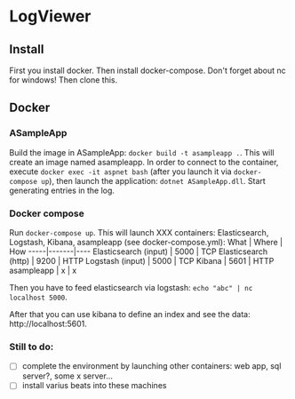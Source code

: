 # LogViewer
## Install
First you install docker. Then install docker-compose. Don't forget about nc for windows! Then clone this.
## Docker

### ASampleApp
Build the image in ASampleApp: `docker build -t asampleapp .`. This will create an image named asampleapp. In order to connect to the container, execute `docker exec -it aspnet bash` (after you launch it via `docker-compose up`), then launch the application: `dotnet ASampleApp.dll`. Start generating entries in the log.
### Docker compose
Run `docker-compose up`. This will launch XXX containers: Elasticsearch, Logstash, Kibana, asampleapp (see docker-compose.yml):
 What | Where | How
 -----|-------|----
 Elasticsearch (input) | 5000 | TCP
 Elasticsearch (http) | 9200 | HTTP
 Logstash (input) | 5000 | TCP
 Kibana | 5601 | HTTP 
 asampleapp | x | x 

Then you have to feed elasticsearch via logstash: `echo "abc" | nc localhost 5000`. 

After that you can use kibana to define an index and see the data: http://localhost:5601.



### Still to do:
- [ ] complete the environment by launching other containers: web app, sql server?, some x server...
- [ ] install varius beats into these machines 
